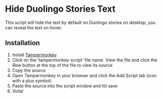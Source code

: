 # Hide Duolingo Stories Text

This script will hide the text by default on Duolingo stories on desktop, you can reveal the text on hover.

## Installation

1. Install [Tampermonkey](https://tampermonkey.net/)
1. Click on the 'tampermonkey-script' file name. View the file and click the _Raw_ button at the top of the file to view its source
1. Copy the source
1. Open Tampermonkey in your browser and click the Add Script tab (icon with a plus symbol)
1. Paste the source into the script window and hit save
1. Voila!
